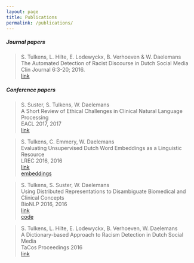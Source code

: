 ```yaml
---
layout: page
title: Publications
permalink: /publications/
---
```

##### Journal papers

> S. Tulkens, L. Hilte, E. Lodewyckx, B. Verhoeven & W. Daelemans  
> The Automated Detection of Racist Discourse in Dutch Social Media  
> Clin Journal 6:3-20; 2016.  
> [link](http://clinjournal.org/sites/clinjournal.org/files/Tulkens2016.pdf)  

##### Conference papers

> S. Suster, S. Tulkens, W. Daelemans  
> A Short Review of Ethical Challenges in Clinical Natural Language Processing    
> EACL 2017, 2017  
>   [link](http://www.ethicsinnlp.org/workshop/EthNLP-2017.pdf#page=92)  

> S. Tulkens, C. Emmery, W. Daelemans  
> Evaluating Unsupervised Dutch Word Embeddings as a Linguistic Resource  
> LREC 2016, 2016  
>   [link](http://www.lrec-conf.org/proceedings/lrec2016/pdf/1026_Paper.pdf)  
>   [embeddings](https://github.com/clips/dutchembeddings)  

> S. Tulkens, S. Suster, W. Daelemans  
> Using Distributed Representations to Disambiguate Biomedical and Clinical Concepts  
> BioNLP 2016, 2016  
> [link](https://arxiv.org/pdf/1608.05605.pdf)  
> [code](https://github.com/clips/yarn)

> S. Tulkens, L. Hilte, E. Lodewyckx, B. Verhoeven, W. Daelemans  
> A Dictionary-based Approach to Racism Detection in Dutch Social Media  
> TaCos Proceedings 2016  
> [link](http://www.ta-cos.org/sites/ta-cos.org/files/dictionary-based-approach.pdf)
